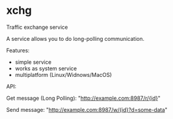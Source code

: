 # xchg
Traffic exchange service

A service allows you to do long-polling communication.

Features:
- simple service
- works as system service
- multiplatform (Linux/Widnows/MacOS)

API:

Get message (Long Polling):
"http://example.com:8987/r/{id}"

Send message:
"http://example.com:8987/w/{id}?d=some-data"
